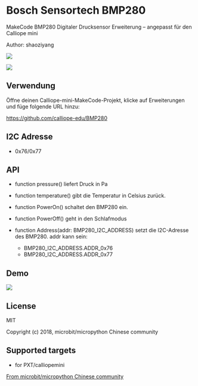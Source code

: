 # Bosch Sensortech BMP280

MakeCode BMP280 Digitaler Drucksensor Erweiterung – angepasst für den Calliope mini

Author: shaoziyang

![](https://raw.githubusercontent.com/microbit-makecode-packages/BMP280/master/icon.png)  
  
![](https://raw.githubusercontent.com/microbit-makecode-packages/BMP280/master/bmp280.jpg)

## Verwendung

Öffne deinen Calliope-mini-MakeCode-Projekt, klicke auf Erweiterungen und füge folgende URL hinzu:

https://github.com/calliope-edu/BMP280  

## I2C Adresse  

- 0x76/0x77  

## API

- function pressure() 
liefert Druck in Pa

- function temperature() 
gibt die Temperatur in Celsius zurück.

- function PowerOn()
schaltet den BMP280 ein.

- function PowerOff() 
geht in den Schlafmodus

- function Address(addr: BMP280_I2C_ADDRESS) 
setzt die I2C-Adresse des BMP280. addr kann sein:
  - BMP280_I2C_ADDRESS.ADDR_0x76
  - BMP280_I2C_ADDRESS.ADDR_0x77

## Demo

![](https://raw.githubusercontent.com/microbit-makecode-packages/BMP280/master/demo.jpg)

## License

MIT

Copyright (c) 2018, microbit/micropython Chinese community  

## Supported targets

* for PXT/calliopemini


[From microbit/micropython Chinese community](http://www.micropython.org.cn)
